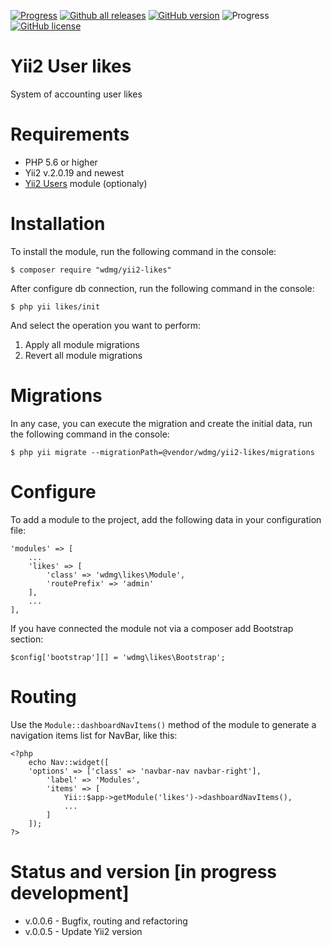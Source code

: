 [![Progress](https://img.shields.io/badge/required-Yii2_v2.0.13-blue.svg)](https://packagist.org/packages/yiisoft/yii2)
[![Github all releases](https://img.shields.io/github/downloads/wdmg/yii2-likes/total.svg)](https://GitHub.com/wdmg/yii2-likes/releases/)
[![GitHub version](https://badge.fury.io/gh/wdmg/yii2-likes.svg)](https://github.com/wdmg/yii2-likes)
![Progress](https://img.shields.io/badge/progress-in_development-red.svg)
[![GitHub license](https://img.shields.io/github/license/wdmg/yii2-likes.svg)](https://github.com/wdmg/yii2-likes/blob/master/LICENSE)

# Yii2 User likes
System of accounting user likes

# Requirements 
* PHP 5.6 or higher
* Yii2 v.2.0.19 and newest
* [Yii2 Users](https://github.com/wdmg/yii2-users) module (optionaly)

# Installation
To install the module, run the following command in the console:

`$ composer require "wdmg/yii2-likes"`

After configure db connection, run the following command in the console:

`$ php yii likes/init`

And select the operation you want to perform:
  1) Apply all module migrations
  2) Revert all module migrations

# Migrations
In any case, you can execute the migration and create the initial data, run the following command in the console:

`$ php yii migrate --migrationPath=@vendor/wdmg/yii2-likes/migrations`

# Configure
To add a module to the project, add the following data in your configuration file:

    'modules' => [
        ...
        'likes' => [
            'class' => 'wdmg\likes\Module',
            'routePrefix' => 'admin'
        ],
        ...
    ],

If you have connected the module not via a composer add Bootstrap section:

`
$config['bootstrap'][] = 'wdmg\likes\Bootstrap';
`

# Routing
Use the `Module::dashboardNavItems()` method of the module to generate a navigation items list for NavBar, like this:

    <?php
        echo Nav::widget([
        'options' => ['class' => 'navbar-nav navbar-right'],
            'label' => 'Modules',
            'items' => [
                Yii::$app->getModule('likes')->dashboardNavItems(),
                ...
            ]
        ]);
    ?>

# Status and version [in progress development]
* v.0.0.6 - Bugfix, routing and refactoring
* v.0.0.5 - Update Yii2 version